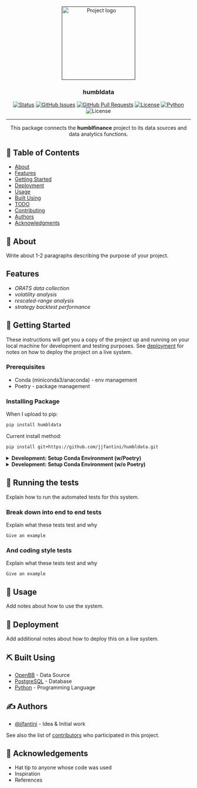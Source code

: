 <p align="center">
  <a href="" rel="noopener">
 <img width=200px height=200px src="https://i.imgur.com/6wj0hh6.jpg" alt="Project logo"></a>
</p>

<h3 align="center">humbldata</h3>

<div align="center">

  [![Status](https://img.shields.io/badge/status-active-success.svg)]()
  [![GitHub Issues](https://img.shields.io/github/issues/jjfantini/humbldata.svg)](https://github.com/jjfantini/humbldata/issues)
  [![GitHub Pull Requests](https://img.shields.io/github/issues-pr/jjfantini/humbldata.svg)](https://github.com/jjfantini/humbldata/pulls)
  [![License](https://img.shields.io/badge/license-MIT-blue.svg)](/LICENSE)
  [![Python](https://img.shields.io/badge/Python-3.10-3776AB.svg?style=flat&logo=python&logoColor=white)](https://www.python.org)
  ![License](https://img.shields.io/badge/License-Proprietary-black)
</div>

---

<p align="center"> This package connects the <b>humblfinance</b> project to its data sources and data analytics functions.
</p>
       
## 📝 __Table of Contents__

- [About](#about)
- [Features](#features)
- [Getting Started](#getting_started)
- [Deployment](#deployment)
- [Usage](#usage)
- [Built Using](#built_using)
- [TODO](../TODO.md)
- [Contributing](../CONTRIBUTING.md)
- [Authors](#authors)
- [Acknowledgments](#acknowledgement)

## 🧐 __About__ <a name = "about"></a>

Write about 1-2 paragraphs describing the purpose of your project.

## __Features__ <a name = "features"></a>

- _ORATS data collection_
- _volatility analysis_
- _rescaled-range analysis_
- _strategy backtest performance_

## 🏁 __Getting Started__ <a name = "getting_started"></a>

These instructions will get you a copy of the project up and running on your local machine for development and testing purposes. See [deployment](#deployment) for notes on how to deploy the project on a live system.

### Prerequisites

- Conda (miniconda3/anaconda) - env management
- Poetry - package management



### __Installing Package__

When I upload to pip:

```bash
pip install humbldata
```

Current install method:

```bash
pip install git+https://github.com/jjfantini/humbldata.git
```

<details>
<summary><b>Development: Setup Conda Environment (w/Poetry)</b></summary>
<p>

This project uses a conda environment. I have done this to be able to use openbb
package easily. I have followed the instructions on the 
[openbb](https://docs.openbb.co/terminal/installation/pypi) website.

1. I created the environment with a `--prefix` and not a name, to ensure that it installed in my project directory, not the default path. This is executed in the project root dir.

    ```bash
    conda env create --prefix ./obb  --file https://raw.githubusercontent.com/OpenBB-finance/OpenBBTerminal/main/build/conda/conda-3-10-env.yaml
    ```

 2. I didn't want the full path to be displayed when using this env so I changed my `.condarc` file to show the env name as the last directory where the env is located.

    ```bash
    conda config --set env_prompt '({name})'
    ```
 3. Activate the environment

    ```bash
    conda activate ./obb
    ```
 4. Check if poetry is installed

    ```bash
    poetry --version
    # Install with `pip install poetry --upgrade`
    ```
 5. Install Packages from `poetry.lock`

    ```bash
    poetry install
    ```
 6. If you get an error: 
    ```
    EnvCommandError
    
    Command ['c:\\Users\\<user>\\<path>\\obb\\python.exe', '-m', 'pip', 'uninstall', 'charset-normalizer', '-y'] errored with the following return code 2
    ```
    Then run:
    ```
    pip install charset-normalizer --upgrade
    ```
    and re-run!
    ```bash
    poetry install
    ```

</p>
</details>
<details>
<summary><b>Development: Setup Conda Environment (w/o Poetry)</b></summary>
<p>

  If you do not use `poetry` for some weird reason, I keep the updated environment specs in an `environment.yml` and `requirements.txt`file in the root of the project.

  I use keep the env. specs up to date. This is packaged in a file `update_reqs.py`

  ```bash
  conda env export | python -c "import sys; print(''.join(line for line in sys.stdin if 'prefix: ' not in line))" > environment.yml
  # This cmd removes the 'prefix:' line to be platform independent.
  conda list  --export > requirements.txt
  ```

  ### __Setup Conda Env (w/ requirements)__

  This method will be installing dependencies from `requirements.txt || environment.yml`

  ### __Steps__

  There are two methods to recreating the environment:

  * Using requirements.txt

      ```bash
      conda create --name obb --file requirements.txt
      ```

  * Using environment.yml (has my path prefix-check the file to change path prefix)

      ```bash
      conda env create -f environment.yml
      ```
</p>
</details>

## 🔧 Running the tests <a name = "tests"></a>

Explain how to run the automated tests for this system.

### Break down into end to end tests

Explain what these tests test and why

```
Give an example
```

### And coding style tests

Explain what these tests test and why

```
Give an example
```

## 🎈 Usage <a name="usage"></a>

Add notes about how to use the system.

## 🚀 Deployment <a name = "deployment"></a>

Add additional notes about how to deploy this on a live system.

## ⛏️ Built Using <a name = "built_using"></a>

- [OpenBB](https://www.openbb.co/) - Data Source
- [PostgreSQL](https://postgresql.com/) - Database
- [Python](https://python.org/) - Programming Language

## ✍️ Authors <a name = "authors"></a>

- [@jjfantini](https://github.com/jjfantini) - Idea & Initial work

See also the list of [contributors](https://github.com/jjfantini/humbldata/contributors) who participated in this project.

## 🎉 Acknowledgements <a name = "acknowledgement"></a>

- Hat tip to anyone whose code was used
- Inspiration
- References
